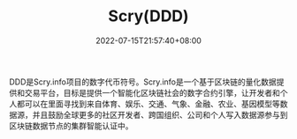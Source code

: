 ﻿---
weight: 
title: "Scry(DDD)"
description: "DDD是Scry.info的数字代币符号"
date: 2022-07-15T21:57:40+08:00
lastmod: 2022-07-15T16:45:40+08:00
draft: false
authors: ["浮尘"]
featuredImage: "scryddd.webp"
link: "https://scry.info/"
tags: ["数字代币","Scry(DDD)"]
categories: ["navigation"]
navigation: ["数字代币"]
lightgallery: true
toc: true
pinned: false
recommend: false
recommend1: false
---
DDD是Scry.info项目的数字代币符号。Scry.info是一个基于区块链的量化数据提供和交易平台，目标是提供一个智能化区块链社会的数字合约引擎，让开发者和个人都可以在里面寻找到来自体育、娱乐、交通、气象、金融、农业、基因模型等数据源，并且鼓励全球更多的社区开发者、跨国组织、公司和个人写入数据源参与到区块链数据节点的集群智能认证中。
